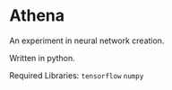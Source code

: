 # Athena

An experiment in neural network creation.

Written in python.

Required Libraries:
`tensorflow`
`numpy`